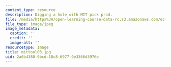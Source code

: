 ```yaml
---
content_type: resource
description: Digging a hole with MIT pick prod.
file: /media/https%3A/open-learning-course-data-rc.s3.amazonaws.com/ec-s06-design-for-demining-spring-2007/2a6b43809bcd18c869779e3366d3976e_mittool03.jpg
file_type: image/jpeg
image_metadata:
  caption: ''
  credit: ''
  image-alt: ''
resourcetype: Image
title: mittool03.jpg
uid: 2a6b4380-9bcd-18c8-6977-9e3366d3976e
---
```

